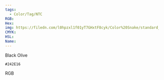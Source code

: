 ```yaml
---
tags:
  - Color/Tag/NTC
RGB:
Hex:
img: https://filedn.com/l0hpzxl1f01yT7GHxtF8cyk/Color%20Snake/standard_csv_to_svg/242E16.svg
CMYK:
HSL:
Name:
---
```

Black Olive
```palette
#242E16
```
RGB

